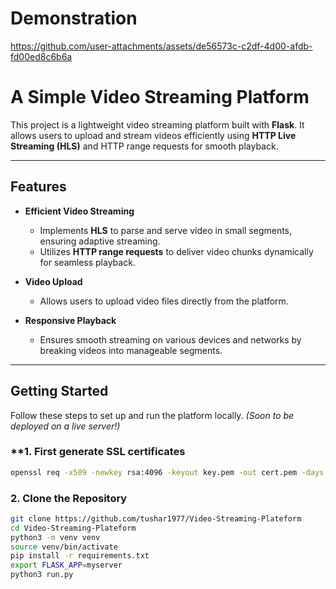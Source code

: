 # **Demonstration**

https://github.com/user-attachments/assets/de56573c-c2df-4d00-afdb-fd00ed8c6b6a

# **A Simple Video Streaming Platform**

This project is a lightweight video streaming platform built with **Flask**. It allows users to upload and stream videos efficiently using **HTTP Live Streaming (HLS)** and HTTP range requests for smooth playback.

---

## **Features**

- **Efficient Video Streaming**

  - Implements **HLS** to parse and serve video in small segments, ensuring adaptive streaming.
  - Utilizes **HTTP range requests** to deliver video chunks dynamically for seamless playback.

- **Video Upload**

  - Allows users to upload video files directly from the platform.

- **Responsive Playback**
  - Ensures smooth streaming on various devices and networks by breaking videos into manageable segments.

---

## **Getting Started**

Follow these steps to set up and run the platform locally. _(Soon to be deployed on a live server!)_
### **1. First generate SSL certificates
```bash
openssl req -x509 -newkey rsa:4096 -keyout key.pem -out cert.pem -days 365 -nodes
```

### **2. Clone the Repository**

```bash
git clone https://github.com/tushar1977/Video-Streaming-Plateform
cd Video-Streaming-Plateform
python3 -m venv venv
source venv/bin/activate
pip install -r requirements.txt
export FLASK_APP=myserver
python3 run.py
```

